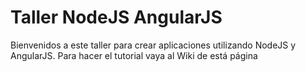# Taller NodeJS AngularJS
Bienvenidos a este taller para crear aplicaciones utilizando NodeJS y AngularJS. Para hacer el tutorial vaya al Wiki de está página

